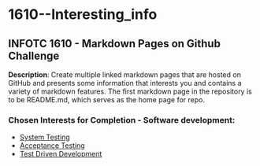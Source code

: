 # 1610--Interesting_info

## INFOTC 1610 - Markdown Pages on Github Challenge

**Description**: 
Create multiple linked markdown pages that are hosted on GitHub and presents some information that interests you and contains a variety of markdown features. 
The first markdown page in the repository is to be README.md, which serves as the home page for repo.


### Chosen Interests for Completion - Software development: 

* [System Testing](/System_Testing.md)
* [Acceptance Testing](Acceptance_Testing.md)
* [Test Driven Development](Test_Driven_Development.md)



